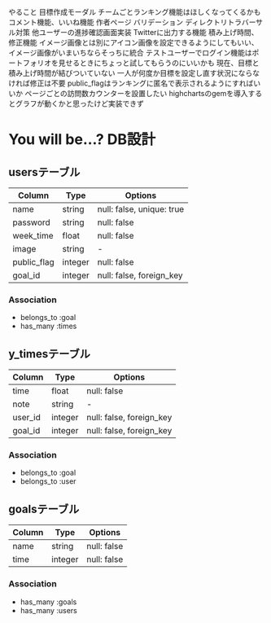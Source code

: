 やること
目標作成モーダル
チームごとランキング機能はほしくなってくるかも
コメント機能、いいね機能
作者ページ
バリデーション
ディレクトリトラバーサル対策
他ユーザーの進捗確認画面実装
Twitterに出力する機能
積み上げ時間、修正機能
イメージ画像とは別にアイコン画像を設定できるようにしてもいい、イメージ画像がいまいちならそっちに統合
テストユーザーでログイン機能はポートフォリオを見せるときにちょっと試してもらうのにいいかも
現在、目標と積み上げ時間が結びついていない  一人が何度か目標を設定し直す状況にならなければ修正は不要
public_flagはランキングに匿名で表示されるようにすればいいか
ページごとの訪問数カウンターを設置したい
highchartsのgemを導入するとグラフが動くかと思ったけど実装できず

# You will be...? DB設計

## usersテーブル
|Column|Type|Options|
|------|----|-------|
|name|string|null: false, unique: true|
|password|string|null: false|
|week_time|float|null: false|
|image|string|-|
|public_flag|integer|null: false|
|goal_id|integer|null: false, foreign_key|

### Association
- belongs_to :goal
- has_many :times

## y_timesテーブル
|Column|Type|Options|
|------|----|-------|
|time|float|null: false|
|note|string|-|
|user_id|integer|null: false, foreign_key|
|goal_id|integer|null: false, foreign_key|

### Association
- belongs_to :goal
- belongs_to :user

## goalsテーブル
|Column|Type|Options|
|------|----|-------|
|name|string|null: false|
|time|integer|null: false|

### Association
- has_many :goals
- has_many :users